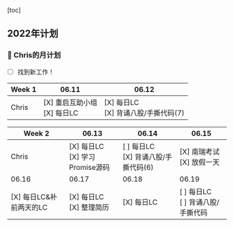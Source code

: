 [toc]

## 2022年计划

### 🐰 Chris的月计划

- [ ] 找到新工作！


| Week 1 | 06.11                                                     | 06.12 |
| ------ | --------------------------------------------------------- | ----- |
| Chris  | [X] 重启互助小组<br />[X] 每日LC | [X] 每日LC<br />[X] 背诵八股/手撕代码(7) |

| Week 2 | 06.13                              | 06.14                             | 06.15                              |
| ------ | ---------------------------------- | --------------------------------- | ---------------------------------- |
| Chris  | [X] 每日LC<br />[X] 学习Promise源码 | [ ] 每日LC<br />[X] 背诵八股/手撕代码(6)<br /> | [X] 南瑞考试<br />[X] 放假一天 |
| 06.16                             | 06.17                              | 06.18                              | 06.19                 |
| [X] 每日LC&补前两天的LC<br /> | [X] 每日LC<br />[X] 整理简历 | [X] 每日LC<br /> | [ ] 每日LC<br />[ ] 背诵八股/手撕代码 |




